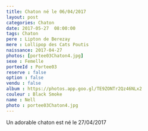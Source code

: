 ```yaml
---
title: Chaton né le 06/04/2017
layout: post
categories: Chaton
date: 2017-05-27  08:00:00
tags: Chaton
pere : Lipton de Berezay
mere : Lollipop des Cats Poutis
naissance: 2017-04-27
photos: [portee03Chaton4.jpg]
sexe : Femelle
porteeId : Portee03
reserve : false
option : false
vendu : false
album : https://photos.app.goo.gl/TE9ZONTr2Qz46NLx2
couleur : Black Smoke
name : Nell
photo : portee03Chaton4.jpg
---
```


Un adorable chaton est né le 27/04/2017
